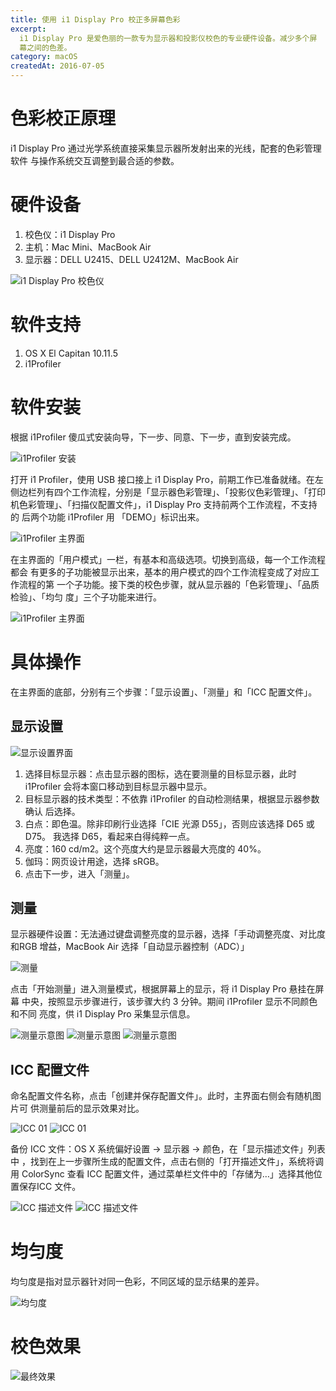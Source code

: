 ```yaml
---
title: 使用 i1 Display Pro 校正多屏幕色彩
excerpt: 
  i1 Display Pro 是爱色丽的一款专为显示器和投影仪校色的专业硬件设备。减少多个屏
  幕之间的色差。
category: macOS
createdAt: 2016-07-05
---
```


# 色彩校正原理

  i1 Display Pro 通过光学系统直接采集显示器所发射出来的光线，配套的色彩管理软件
  与操作系统交互调整到最合适的参数。

# 硬件设备

  1. 校色仪：i1 Display Pro
  2. 主机：Mac Mini、MacBook Air
  3. 显示器：DELL U2415、DELL U2412M、MacBook Air


  ![i1 Display Pro 校色仪](./i1-display-pro.jpg)

# 软件支持

  1. OS X El Capitan 10.11.5
  2. i1Profiler

# 软件安装

  根据 i1Profiler 傻瓜式安装向导，下一步、同意、下一步，直到安装完成。

  ![i1Profiler 安装](./iprofiler-install.jpg)

  打开 i1 Profiler，使用 USB 接口接上 i1 Display Pro，前期工作已准备就绪。在左
  侧边栏列有四个工作流程，分别是「显示器色彩管理」、「投影仪色彩管理」、「打印
  机色彩管理」、「扫描仪配置文件」，i1 Display Pro 支持前两个工作流程，不支持的
  后两个功能 i1Profiler 用 「DEMO」标识出来。

  ![i1Profiler 主界面](./iprofiler-main.jpg)

  在主界面的「用户模式」一栏，有基本和高级选项。切换到高级，每一个工作流程都会
  有更多的子功能被显示出来，基本的用户模式的四个工作流程变成了对应工作流程的第
  一个子功能。接下类的校色步骤，就从显示器的「色彩管理」、「品质检验」、「均匀
  度」三个子功能来进行。

  ![i1Profiler 主界面](./iprofiler-step.jpg)

# 具体操作

  在主界面的底部，分别有三个步骤：「显示设置」、「测量」和「ICC 配置文件」。

## 显示设置

  ![显示设置界面](./iprofiler-display-settings.png)

  1. 选择目标显示器：点击显示器的图标，选在要测量的目标显示器，此时 i1Profiler
     会将本窗口移动到目标显示器中显示。
  2. 目标显示器的技术类型：不依靠 i1Profiler 的自动检测结果，根据显示器参数确认
     后选择。
  3. 白点：即色温。除非印刷行业选择「CIE 光源 D55」，否则应该选择 D65 或 D75。
     我选择 D65，看起来白得纯粹一点。
  4. 亮度：160 cd/m2。这个亮度大约是显示器最大亮度的 40%。
  5. 伽玛：网页设计用途，选择 sRGB。
  6. 点击下一步，进入「测量」。

## 测量

  显示器硬件设置：无法通过键盘调整亮度的显示器，选择「手动调整亮度、对比度和RGB
  增益，MacBook Air 选择「自动显示器控制（ADC）」

  ![测量](./iprofiler-measure.png)

  点击「开始测量」进入测量模式，根据屏幕上的显示，将 i1 Display Pro 悬挂在屏幕
  中央，按照显示步骤进行，该步骤大约 3 分钟。期间 i1Profiler 显示不同颜色和不同
  亮度，供 i1 Display Pro 采集显示信息。

  ![测量示意图](./iprofiler-example-01.png) ![测量示意图
  ](./iprofiler-example-02.png) ![测量示意图](./iprofiler-example-03.png)

## ICC 配置文件

  命名配置文件名称，点击「创建并保存配置文件」。此时，主界面右侧会有随机图片可
  供测量前后的显示效果对比。

  ![ICC 01](./iprofiler-icc-01.png) ![ICC 01](./iprofiler-icc-02.png)

  备份 ICC 文件：OS X 系统偏好设置 -> 显示器 -> 颜色，在「显示描述文件」列表中
  ，找到在上一步骤所生成的配置文件，点击右侧的「打开描述文件」，系统将调用
  ColorSync 查看 ICC 配置文件，通过菜单栏文件中的「存储为…」选择其他位置保存ICC
  文件。

  ![ICC 描述文件](./icc-profile.png) ![ICC 描述文件](./icc-save-as.png)

# 均匀度

  均匀度是指对显示器针对同一色彩，不同区域的显示结果的差异。

  ![均匀度](./evenness.png)

# 校色效果

  ![最终效果](./final.gif)

